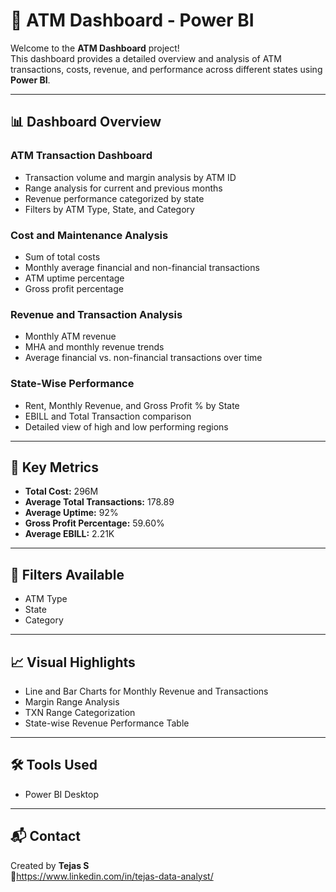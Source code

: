 # 🏦 ATM Dashboard - Power BI

Welcome to the **ATM Dashboard** project!  
This dashboard provides a detailed overview and analysis of ATM transactions, costs, revenue, and performance across different states using **Power BI**.

---

## 📊 Dashboard Overview

### ATM Transaction Dashboard
- Transaction volume and margin analysis by ATM ID
- Range analysis for current and previous months
- Revenue performance categorized by state
- Filters by ATM Type, State, and Category

### Cost and Maintenance Analysis
- Sum of total costs
- Monthly average financial and non-financial transactions
- ATM uptime percentage
- Gross profit percentage

### Revenue and Transaction Analysis
- Monthly ATM revenue
- MHA and monthly revenue trends
- Average financial vs. non-financial transactions over time

### State-Wise Performance
- Rent, Monthly Revenue, and Gross Profit % by State
- EBILL and Total Transaction comparison
- Detailed view of high and low performing regions

---

## 🚀 Key Metrics
- **Total Cost:** 296M
- **Average Total Transactions:** 178.89
- **Average Uptime:** 92%
- **Gross Profit Percentage:** 59.60%
- **Average EBILL:** 2.21K

---

## 📍 Filters Available
- ATM Type
- State
- Category

---

## 📈 Visual Highlights
- Line and Bar Charts for Monthly Revenue and Transactions
- Margin Range Analysis
- TXN Range Categorization
- State-wise Revenue Performance Table

---

## 🛠 Tools Used
- Power BI Desktop

---

## 📬 Contact
Created by **Tejas S**  
🔗https://www.linkedin.com/in/tejas-data-analyst/

